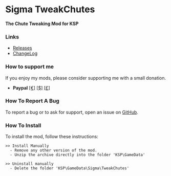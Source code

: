 # Sigma TweakChutes


**The Chute Tweaking Mod for KSP**


### Links

- [Releases](https://github.com/Sigma88/Sigma-TweakChutes/releases)
- [ChangeLog](https://raw.githubusercontent.com/Sigma88/Sigma-TweakChutes/master/Changelog.txt)


### How to support me

If you enjoy my mods, please consider supporting me with a small donation.

- **Paypal**
[[€]](https://www.paypal.com/cgi-bin/webscr?cmd=_donations&business=65VBNHB39BTKG&item_name=Sigma-TweakChutes&currency_code=EUR)
[[$]](https://www.paypal.com/cgi-bin/webscr?cmd=_donations&business=65VBNHB39BTKG&item_name=Sigma-TweakChutes&currency_code=USD)
[[£]](https://www.paypal.com/cgi-bin/webscr?cmd=_donations&business=65VBNHB39BTKG&item_name=Sigma-TweakChutes&currency_code=GBP)


### How To Report A Bug

To report a bug or to ask for support, open an issue on [GitHub](https://github.com/Sigma88/Sigma-TweakChutes/issues).


### How To Install

To install the mod, follow these instructions:

```
>> Install Manually
  - Remove any other version of the mod.
  - Unzip the archive directly into the folder 'KSP\GameData'

>> Uninstall manually
  - Delete the folder 'KSP\GameData\Sigma\TweakChutes'
```
